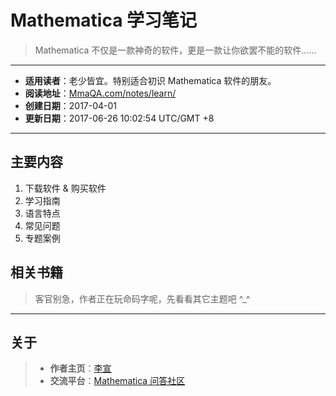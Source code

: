 # Mathematica 学习笔记
> Mathematica 不仅是一款神奇的软件，更是一款让你欲罢不能的软件……

---

* **适用读者**：老少皆宜。特别适合初识 Mathematica 软件的朋友。
* **阅读地址**：[MmaQA.com/notes/learn/](https://mmaqa.com/notes/learn/)
* **创建日期**：2017-04-01
* **更新日期**：2017-06-26 10:02:54 UTC/GMT +8

---

## 主要内容
1. 下载软件 &#38; 购买软件
2. 学习指南
3. 语言特点
4. 常见问题
5. 专题案例


## 相关书籍

> 客官别急，作者正在玩命码字呢，先看看其它主题吧 ^_^

---

## 关于
> * **作者主页**：[李宣](http://laoli.cm)
> * **交流平台**：[Mathematica 问答社区](https://mmaqa.com)
